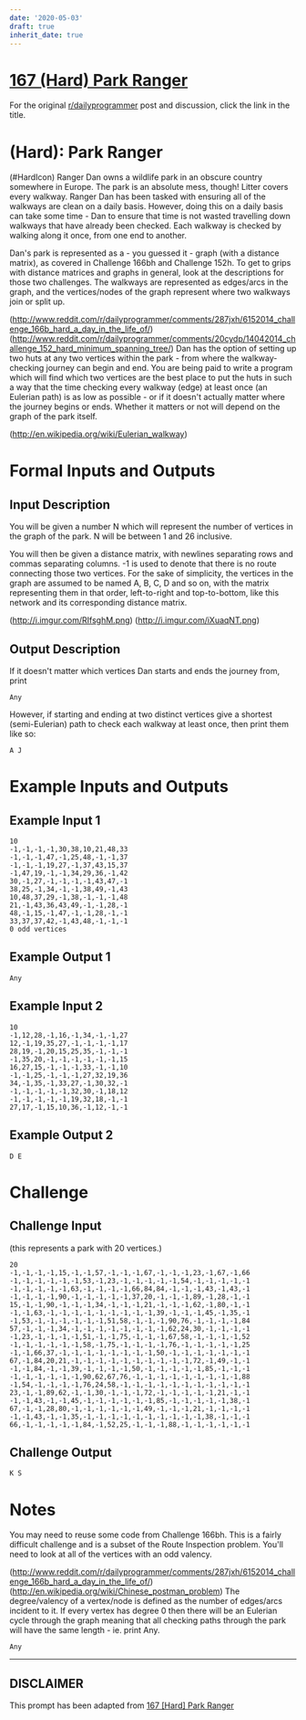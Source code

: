 ```yaml
---
date: '2020-05-03'
draft: true
inherit_date: true
---
```


# [167 (Hard) Park Ranger](https://www.reddit.com/r/dailyprogrammer/comments/28nqeb/6202014_challenge_167_hard_park_ranger/)

For the original [r/dailyprogrammer](https://www.reddit.com/r/dailyprogrammer/) post and discussion, click the link in the title.

#  (Hard): Park Ranger
(#HardIcon)
Ranger Dan owns a wildlife park in an obscure country somewhere in Europe. The park is an absolute mess, though! Litter covers every walkway. Ranger Dan has been tasked with ensuring all of the walkways are clean on a daily basis. However, doing this on a daily basis can take some time - Dan to ensure that time is not wasted travelling down walkways that have already been checked. Each walkway is checked by walking along it once, from one end to another.

Dan's park is represented as a - you guessed it - graph (with a distance matrix), as covered in Challenge 166bh and Challenge 152h. To get to grips with distance matrices and graphs in general, look at the descriptions for those two challenges. The walkways are represented as edges/arcs in the graph, and the vertices/nodes of the graph represent where two walkways join or split up.

(http://www.reddit.com/r/dailyprogrammer/comments/287jxh/6152014_challenge_166b_hard_a_day_in_the_life_of/)
(http://www.reddit.com/r/dailyprogrammer/comments/20cydp/14042014_challenge_152_hard_minimum_spanning_tree/)
Dan has the option of setting up two huts at any two vertices within the park - from where the walkway-checking journey can begin and end. You are being paid to write a program which will find which two vertices are the best place to put the huts in such a way that the time checking every walkway (edge) at least once (an Eulerian path) is as low as possible - or if it doesn't actually matter where the journey begins or ends. Whether it matters or not will depend on the graph of the park itself.

(http://en.wikipedia.org/wiki/Eulerian_walkway)
# Formal Inputs and Outputs
## Input Description
You will be given a number N which will represent the number of vertices in the graph of the park. N will be between 1 and 26 inclusive.

You will then be given a distance matrix, with newlines separating rows and commas separating columns. -1 is used to denote that there is no route connecting those two vertices. For the sake of simplicity, the vertices in the graph are assumed to be named A, B, C, D and so on, with the matrix representing them in that order, left-to-right and top-to-bottom, like this network and its corresponding distance matrix.

(http://i.imgur.com/RIfsghM.png)
(http://i.imgur.com/iXuaqNT.png)
## Output Description
If it doesn't matter which vertices Dan starts and ends the journey from, print


```
Any
```
However, if starting and ending at two distinct vertices give a shortest (semi-Eulerian) path to check each walkway at least once, then print them like so:


```
A J
```
# Example Inputs and Outputs
## Example Input 1

```
10
-1,-1,-1,-1,30,38,10,21,48,33
-1,-1,-1,47,-1,25,48,-1,-1,37
-1,-1,-1,19,27,-1,37,43,15,37
-1,47,19,-1,-1,34,29,36,-1,42
30,-1,27,-1,-1,-1,-1,43,47,-1
38,25,-1,34,-1,-1,38,49,-1,43
10,48,37,29,-1,38,-1,-1,-1,48
21,-1,43,36,43,49,-1,-1,28,-1
48,-1,15,-1,47,-1,-1,28,-1,-1
33,37,37,42,-1,43,48,-1,-1,-1
0 odd vertices
```
## Example Output 1

```
Any
```
## Example Input 2

```
10
-1,12,28,-1,16,-1,34,-1,-1,27
12,-1,19,35,27,-1,-1,-1,-1,17
28,19,-1,20,15,25,35,-1,-1,-1
-1,35,20,-1,-1,-1,-1,-1,-1,15
16,27,15,-1,-1,-1,33,-1,-1,10
-1,-1,25,-1,-1,-1,27,32,19,36
34,-1,35,-1,33,27,-1,30,32,-1
-1,-1,-1,-1,-1,32,30,-1,18,12
-1,-1,-1,-1,-1,19,32,18,-1,-1
27,17,-1,15,10,36,-1,12,-1,-1
```
## Example Output 2

```
D E
```
# Challenge
## Challenge Input
(this represents a park with 20 vertices.)


```
20
-1,-1,-1,-1,15,-1,-1,57,-1,-1,-1,67,-1,-1,-1,23,-1,67,-1,66
-1,-1,-1,-1,-1,-1,53,-1,23,-1,-1,-1,-1,-1,54,-1,-1,-1,-1,-1
-1,-1,-1,-1,-1,63,-1,-1,-1,-1,66,84,84,-1,-1,-1,43,-1,43,-1
-1,-1,-1,-1,90,-1,-1,-1,-1,-1,37,20,-1,-1,-1,89,-1,28,-1,-1
15,-1,-1,90,-1,-1,-1,34,-1,-1,-1,21,-1,-1,-1,62,-1,80,-1,-1
-1,-1,63,-1,-1,-1,-1,-1,-1,-1,-1,-1,39,-1,-1,-1,45,-1,35,-1
-1,53,-1,-1,-1,-1,-1,-1,51,58,-1,-1,-1,90,76,-1,-1,-1,-1,84
57,-1,-1,-1,34,-1,-1,-1,-1,-1,-1,-1,-1,62,24,30,-1,-1,-1,-1
-1,23,-1,-1,-1,-1,51,-1,-1,75,-1,-1,-1,67,58,-1,-1,-1,-1,52
-1,-1,-1,-1,-1,-1,58,-1,75,-1,-1,-1,-1,76,-1,-1,-1,-1,-1,25
-1,-1,66,37,-1,-1,-1,-1,-1,-1,-1,-1,50,-1,-1,-1,-1,-1,-1,-1
67,-1,84,20,21,-1,-1,-1,-1,-1,-1,-1,-1,-1,-1,72,-1,49,-1,-1
-1,-1,84,-1,-1,39,-1,-1,-1,-1,50,-1,-1,-1,-1,-1,85,-1,-1,-1
-1,-1,-1,-1,-1,-1,90,62,67,76,-1,-1,-1,-1,-1,-1,-1,-1,-1,88
-1,54,-1,-1,-1,-1,76,24,58,-1,-1,-1,-1,-1,-1,-1,-1,-1,-1,-1
23,-1,-1,89,62,-1,-1,30,-1,-1,-1,72,-1,-1,-1,-1,-1,21,-1,-1
-1,-1,43,-1,-1,45,-1,-1,-1,-1,-1,-1,85,-1,-1,-1,-1,-1,38,-1
67,-1,-1,28,80,-1,-1,-1,-1,-1,-1,49,-1,-1,-1,21,-1,-1,-1,-1
-1,-1,43,-1,-1,35,-1,-1,-1,-1,-1,-1,-1,-1,-1,-1,38,-1,-1,-1
66,-1,-1,-1,-1,-1,84,-1,52,25,-1,-1,-1,88,-1,-1,-1,-1,-1,-1
```
## Challenge Output

```
K S
```
# Notes
You may need to reuse some code from Challenge 166bh. This is a fairly difficult challenge and is a subset of the Route Inspection problem. You'll need to look at all of the vertices with an odd valency.

(http://www.reddit.com/r/dailyprogrammer/comments/287jxh/6152014_challenge_166b_hard_a_day_in_the_life_of/)
(http://en.wikipedia.org/wiki/Chinese_postman_problem)
The degree/valency of a vertex/node is defined as the number of edges/arcs incident to it. If every vertex has degree 0 then there will be an Eulerian cycle through the graph meaning that all checking paths through the park will have the same length - ie. print Any.


```
Any
```

----
## **DISCLAIMER**
This prompt has been adapted from [167 [Hard] Park Ranger](https://www.reddit.com/r/dailyprogrammer/comments/28nqeb/6202014_challenge_167_hard_park_ranger/
)
